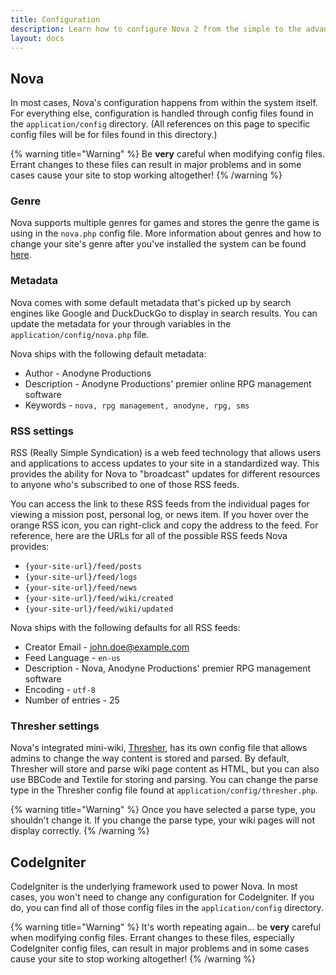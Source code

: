 ```yaml
---
title: Configuration
description: Learn how to configure Nova 2 from the simple to the advanced.
layout: docs
---
```


## Nova

In most cases, Nova's configuration happens from within the system itself. For everything else, configuration is handled through config files found in the `application/config` directory. (All references on this page to specific config files will be for files found in this directory.)

{% warning title="Warning" %}
Be **very** careful when modifying config files. Errant changes to these files can result in major problems and in some cases cause your site to stop working altogether!
{% /warning %}

### Genre

Nova supports multiple genres for games and stores the genre the game is using in the `nova.php` config file. More information about genres and how to change your site's genre after you've installed the system can be found [here](/docs/2.7/genres).

### Metadata

Nova comes with some default metadata that's picked up by search engines like Google and DuckDuckGo to display in search results. You can update the metadata for your through variables in the `application/config/nova.php` file.

Nova ships with the following default metadata:

- Author - Anodyne Productions
- Description - Anodyne Productions' premier online RPG management software
- Keywords - `nova, rpg management, anodyne, rpg, sms`

### RSS settings

RSS (Really Simple Syndication) is a web feed technology that allows users and applications to access updates to your site in a standardized way. This provides the ability for Nova to "broadcast" updates for different resources to anyone who's subscribed to one of those RSS feeds.

You can access the link to these RSS feeds from the individual pages for viewing a mission post, personal log, or news item. If you hover over the orange RSS icon, you can right-click and copy the address to the feed. For reference, here are the URLs for all of the possible RSS feeds Nova provides:

- `{your-site-url}/feed/posts`
- `{your-site-url}/feed/logs`
- `{your-site-url}/feed/news`
- `{your-site-url}/feed/wiki/created`
- `{your-site-url}/feed/wiki/updated`

Nova ships with the following defaults for all RSS feeds:

- Creator Email - john.doe@example.com
- Feed Language - `en-us`
- Description - Nova, Anodyne Productions' premier RPG management software
- Encoding - `utf-8`
- Number of entries - 25

### Thresher settings

Nova's integrated mini-wiki, [Thresher](/docs/2.7/using-wiki), has its own config file that allows admins to change the way content is stored and parsed. By default, Thresher will store and parse wiki page content as HTML, but you can also use BBCode and Textile for storing and parsing. You can change the parse type in the Thresher config file found at `application/config/thresher.php`.

{% warning title="Warning" %}
Once you have selected a parse type, you shouldn't change it. If you change the parse type, your wiki pages will not display correctly.
{% /warning %}

## CodeIgniter

CodeIgniter is the underlying framework used to power Nova. In most cases, you won't need to change any configuration for CodeIgniter. If you do, you can find all of those config files in the `application/config` directory.

{% warning title="Warning" %}
It's worth repeating again... be **very** careful when modifying config files. Errant changes to these files, especially CodeIgniter config files, can result in major problems and in some cases cause your site to stop working altogether!
{% /warning %}
